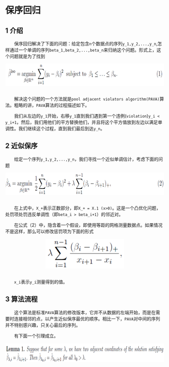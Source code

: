 # 保序回归

## 1 介绍

&emsp;&emsp;保序回归解决了下面的问题：给定包含`n`个数据点的序列`y_1,y_2,...,y_n`,怎样通过一个单调的序列`beta_1,beta_2,...,beta_n`来归纳这个问题。形式上，这个问题就是为了找到

<div  align="center"><img src="imgs/1.1.png" width = "700" height = "70" alt="1.1" align="center" /></div><br>

&emsp;&emsp;解决这个问题的一个方法就是`pool adjacent violators algorithm(PAVA)`算法。粗略的讲，`PAVA`算法的过程描述如下。

&emsp;&emsp;我们从左边的`y_1`开始，右移`y_1`直到我们遇到第一个违例(`violation`)`y_i < y_i+1`，然后，我们用他们的平方替换他们，并且将这个平方值放到左边以满足单调性。我们继续这个过程，直到我们最后到达`y_n`。

## 2 近似保序

&emsp;&emsp;给定一个序列`y_1,y_2,...,y_n`，我们寻找一个近似单调估计，考虑下面的问题

<div  align="center"><img src="imgs/1.2.png" width = "700" height = "70" alt="1.2" align="center" /></div><br>

&emsp;&emsp;在上式中，`X_+`表示正数部分，即`X_+ = X.1 (x>0)`。这是一个凸优化问题，处罚项处罚违反单调性（即`beta_i > beta_i+1`）的邻近对。

&emsp;&emsp;在公式（2）中，隐含着一个假设，即使用等距的网格测量数据点。如果情况不是这样，那么可以修改惩罚项为下面的形式

<div  align="center"><img src="imgs/1.3.png" width = "250" height = "95" alt="1.3" align="center" /></div><br>

&emsp;&emsp;`x_i`表示`y_i`测量得到的值。

## 3 算法流程

&emsp;&emsp;这个算法是标准`PAVA`算法的修改版本，它并不从数据的左端开始，而是在需要时连接相邻的点，以产生近似保序最优的顺序。相比一下，`PAVA`对中间的序列并不特别感兴趣，只关心最后的序列。

&emsp;&emsp;有下面一个引理成立。

<div  align="center"><img src="imgs/1.4.png" width = "1000" height = "60" alt="1.3" align="center" /></div><br>

